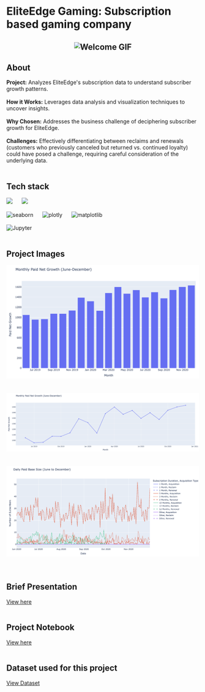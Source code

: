 # **EliteEdge Gaming: Subscription based gaming company**

<h2 align="center">
  <img src="https://media0.giphy.com/media/v1.Y2lkPTc5MGI3NjExY2dpamdkeWNmNXgxMG1nNjF2enpnZmRtcmt5aTl6NXJ6NGFqbjdzOSZlcD12MV9pbnRlcm5hbF9naWZfYnlfaWQmY3Q9Zw/ab2F73qenl1c6sNy3S/giphy.gif" alt="Welcome GIF" />
</h2>


## About

**Project:** Analyzes EliteEdge's subscription data to understand subscriber growth patterns.
<br>
<br>
**How it Works:** Leverages data analysis and visualization techniques to uncover insights.
<br>
<br>
**Why Chosen:** Addresses the business challenge of deciphering subscriber growth for EliteEdge.
<br>
<br>
**Challenges:** Effectively differentiating between reclaims and renewals (customers who previously canceled but returned vs. continued loyalty) could have posed a challenge, requiring careful consideration of the underlying data.
<br>
<br>

## Tech stack 

<div>
  <!-- First Row -->
  <img src='https://skillicons.dev/icons?i=py&theme=dark'> &nbsp;&nbsp;&nbsp;&nbsp;
  <img src='https://img.shields.io/badge/Pandas-2C2D72?style=for-the-badge&logo=pandas&logoColor=white'> &nbsp;&nbsp;&nbsp;&nbsp;
</div>
<br>

<div>
  <!-- Second Row -->
  <img src='https://img.shields.io/badge/Seaborn-4C72B0?logo=seaborn&logoColor=white' alt="seaborn" style="height: 26px; width: 80px;" /> &nbsp;&nbsp;&nbsp;&nbsp;
  <img src='https://img.shields.io/badge/Plotly-239120?style=for-the-badge&logo=plotly&logoColor=white' alt="plotly" style="height: 26px; width: 100px;" /> &nbsp;&nbsp;&nbsp;&nbsp;
  <img src='https://img.shields.io/badge/Matplotlib-11557C?logo=matplotlib&logoColor=white' alt="matplotlib" style="height: 26px; width: 100px;" /> &nbsp;&nbsp;&nbsp;&nbsp;
</div>
<br>

<div>
  <!-- Third Row -->
  <img src='https://img.shields.io/badge/Jupyter-F37626?style=for-the-badge&logo=Jupyter&logoColor=white' style="height: 28px; width: 110px;" alt="Jupyter"/> &nbsp;&nbsp;&nbsp;&nbsp;        
</div>
<br>

## Project Images
![Graph 1](https://github.com/Qamar247/EliteEdge/blob/main/Monthly%20paid%20net%20growth.png) 
<br>
<br>
<br>
![Graph 2](https://github.com/Qamar247/EliteEdge/blob/main/Six%20months%20paid%20net%20growth.png)
<br>
<br>
<br>
![Graph 3](https://github.com/Qamar247/EliteEdge/blob/main/Subscription%20duration%20and%20type.png)
<br>
<br>
<br>

## Brief Presentation 
[View here](https://github.com/Qamar247/EliteEdge/blob/main/EliteEdge.pdf)
<br>
<br>


## Project Notebook
[View here](https://github.com/Qamar247/EliteEdge/blob/main/EliteEdge_Gaming.ipynb)
<br>
<br>


## Dataset used for this project 
[View Dataset](https://github.com/Qamar247/EliteEdge/blob/main/Gaming%20company%20data.csv)

<br>
